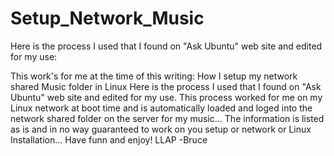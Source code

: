 # Setup_Network_Music
Here is the process I used that I found on "Ask Ubuntu" web site and edited for my use:

This work's for me at the time of this writing:
How I setup my network shared Music folder in Linux
Here is the process I used that I found on "Ask Ubuntu" web site and edited for my use.
This process worked for me on my Linux network at boot time and is automatically loaded and loged
into the network shared folder on the server for my music...
The information is listed as is and in no way guaranteed to work on you setup or network or Linux Installation...
Have funn and enjoy!
LLAP -Bruce
